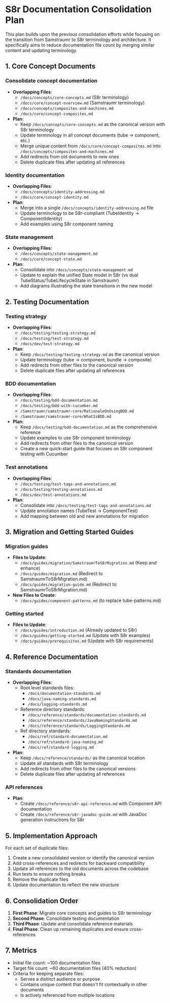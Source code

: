 # S8r Documentation Consolidation Plan

This plan builds upon the previous consolidation efforts while focusing on the transition from Samstraumr to S8r terminology and architecture. It specifically aims to reduce documentation file count by merging similar content and updating terminology.

## 1. Core Concept Documents

### Consolidate concept documentation

- **Overlapping Files**:
  - `/docs/concepts/core-concepts.md` (S8r terminology)
  - `/docs/core/concept-overview.md` (Samstraumr terminology)
  - `/docs/concepts/composites-and-machines.md`
  - `/docs/core/concept-composites.md`
- **Plan**:
  - Keep `/docs/concepts/core-concepts.md` as the canonical version with S8r terminology
  - Update terminology in all concept documents (tube → component, etc.)
  - Merge unique content from `/docs/core/concept-composites.md` into `/docs/concepts/composites-and-machines.md`
  - Add redirects from old documents to new ones
  - Delete duplicate files after updating all references

### Identity documentation

- **Overlapping Files**:
  - `/docs/concepts/identity-addressing.md`
  - `/docs/core/concept-identity.md`
- **Plan**:
  - Merge into a single `/docs/concepts/identity-addressing.md` file
  - Update terminology to be S8r-compliant (TubeIdentity → ComponentIdentity)
  - Add examples using S8r component naming

### State management

- **Overlapping Files**:
  - `/docs/concepts/state-management.md`
  - `/docs/core/concept-state.md`
- **Plan**:
  - Consolidate into `/docs/concepts/state-management.md`
  - Update to explain the unified State model in S8r (vs dual TubeStatus/TubeLifecycleState in Samstraumr)
  - Add diagrams illustrating the state transitions in the new model

## 2. Testing Documentation

### Testing strategy

- **Overlapping Files**:
  - `/docs/testing/testing-strategy.md`
  - `/docs/testing/test-strategy.md`
  - `/docs/dev/test-strategy.md`
- **Plan**:
  - Keep `/docs/testing/testing-strategy.md` as the canonical version
  - Update terminology (tube → component, bundle → composite)
  - Add redirects from other files to the canonical version
  - Delete duplicate files after updating all references

### BDD documentation

- **Overlapping Files**:
  - `/docs/testing/bdd-documentation.md`
  - `/docs/testing/bdd-with-cucumber.md`
  - `/Samstraumr/samstraumr-core/RationaleOnUsingBDD.md`
  - `/Samstraumr/samstraumr-core/WhatIsBDD.md`
- **Plan**:
  - Keep `/docs/testing/bdd-documentation.md` as the comprehensive reference
  - Update examples to use S8r component terminology
  - Add redirects from other files to the canonical version
  - Create a new quick-start guide that focuses on S8r component testing with Cucumber

### Test annotations

- **Overlapping Files**:
  - `/docs/testing/test-tags-and-annotations.md`
  - `/docs/testing/testing-annotations.md`
  - `/docs/dev/test-annotations.md`
- **Plan**:
  - Consolidate into `/docs/testing/test-tags-and-annotations.md`
  - Update annotation names (TubeTest → ComponentTest)
  - Add mapping between old and new annotations for migration

## 3. Migration and Getting Started Guides

### Migration guides

- **Files to Update**:
  - `/docs/guides/migration/SamstraumrToS8rMigration.md` (Keep and enhance)
  - `/docs/guides/migration.md` (Redirect to SamstraumrToS8rMigration.md)
  - `/docs/guides/migration-guide.md` (Redirect to SamstraumrToS8rMigration.md)
- **New Files to Create**:
  - `/docs/guides/component-patterns.md` (to replace tube-patterns.md)

### Getting started

- **Files to Update**:
  - `/docs/guides/introduction.md` (Already updated to S8r)
  - `/docs/guides/getting-started.md` (Update with S8r examples)
  - `/docs/guides/prerequisites.md` (Update with S8r requirements)

## 4. Reference Documentation

### Standards documentation

- **Overlapping Files**:
  - Root level standards files:
    - `/docs/documentation-standards.md`
    - `/docs/java-naming-standards.md`
    - `/docs/logging-standards.md`
  - Reference directory standards:
    - `/docs/reference/standards/documentation-standards.md`
    - `/docs/reference/standards/JavaNamingStandards.md`
    - `/docs/reference/standards/LoggingStandards.md`
  - Ref directory standards:
    - `/docs/ref/standard-documentation.md`
    - `/docs/ref/standard-java-naming.md`
    - `/docs/ref/standard-logging.md`
- **Plan**:
  - Keep `/docs/reference/standards/` as the canonical location
  - Update all standards with S8r terminology
  - Add redirects from other files to the canonical versions
  - Delete duplicate files after updating all references

### API references

- **Plan**:
  - Create `/docs/reference/s8r-api-reference.md` with Component API documentation
  - Create `/docs/reference/s8r-javadoc-guide.md` with JavaDoc generation instructions for S8r

## 5. Implementation Approach

For each set of duplicate files:

1. Create a new consolidated version or identify the canonical version
2. Add cross-references and redirects for backward compatibility
3. Update all references to the old documents across the codebase
4. Run tests to ensure nothing breaks
5. Remove the duplicate files
6. Update documentation to reflect the new structure

## 6. Consolidation Order

1. **First Phase**: Migrate core concepts and guides to S8r terminology
2. **Second Phase**: Consolidate testing documentation
3. **Third Phase**: Update and consolidate reference materials
4. **Final Phase**: Clean up remaining duplicates and ensure cross-references

## 7. Metrics

- Initial file count: ~100 documentation files
- Target file count: ~60 documentation files (40% reduction)
- Criteria for keeping separate files:
  - Serves a distinct audience or purpose
  - Contains unique content that doesn't fit contextually in other documents
  - Is actively referenced from multiple locations
